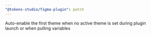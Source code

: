 ```yaml
---
"@tokens-studio/figma-plugin": patch
---
```


Auto-enable the first theme when no active theme is set during plugin launch or when pulling variables
